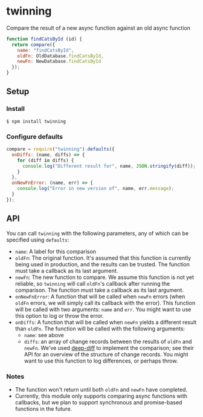 # twinning
Compare the result of a new async function against an old async function
```js
function findCatsById (id) {
  return compare({
    name: "findCatsById",
    oldFn: OldDatabase.findCatsById,
    newFn: NewDatabase.findCatsById
  });
}
```

## Setup

### Install

```
$ npm install twinning
```

### Configure defaults

```js
compare = require("twinning").defaults({
  onDiffs: (name, diffs) => {
    for (diff in diffs) {
      console.log("Different result for", name, JSON.stringify(diff));
    }
  },
  onNewFnError: (name, err) => {
    console.log("Error in new version of", name, err.message);
  }
});
```

## API
You can call `twinning` with the following parameters, any of which can be specified using `defaults`:
- `name`: A label for this comparison
- `oldFn`: The original function. It's assumed that this function is currently being used in production, and the results can be trusted. The function must take a callback as its last argument.
- `newFn`: The new function to compare. We assume this function is not yet reliable, so `twinning` will call `oldFn`'s callback after running the comparison. The function must take a callback as its last argument.
- `onNewFnError`: A function that will be called when `newFn` errors (when `oldFn` errors, we will simply call its callback with the error). This function will be called with two arguments: `name` and `err`. You might want to use this option to log or throw the error.
- `onDiffs`: A function that will be called when `newFn` yields a different result than `oldFn`. The function will be called with the following arguments:
  - `name`: see above
  - `diffs`: an array of change records between the results of `oldFn` and `newFn`. We've used [deep-diff](https://github.com/flitbit/diff) to implement the comparison; see their API for an overview of the structure of change records.
  You might want to use this function to log differences, or perhaps throw.

### Notes
- The function won't return until both `oldFn` and `newFn` have completed.
- Currently, this module only supports comparing async functions with callbacks, but we plan to support synchronous and promise-based functions in the future.
